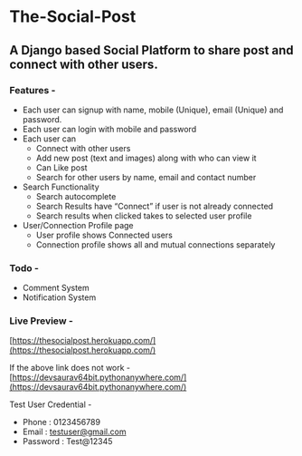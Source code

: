 # The-Social-Post

## A Django based Social Platform to share post and connect with other users.

### Features - 
* Each user can signup with name, mobile (Unique), email (Unique) and password.
* Each user can login with mobile and password
* Each user can
  * Connect with other users
  * Add new post (text and images) along with who can view it
  * Can Like post
  * Search for other users by name, email and contact number
* Search Functionality
  * Search autocomplete
  * Search Results have “Connect” if user is not already connected
  * Search results when clicked takes to selected user profile
* User/Connection Profile page
  * User profile shows Connected users
  * Connection profile shows all and mutual connections separately

### Todo -
* Comment System
* Notification System

### Live Preview - 
[https://thesocialpost.herokuapp.com/](https://thesocialpost.herokuapp.com/)

If the above link does not work -
[https://devsaurav64bit.pythonanywhere.com/](https://devsaurav64bit.pythonanywhere.com/)

Test User Credential - 
- Phone : 0123456789
- Email : testuser@gmail.com
- Password : Test@12345
